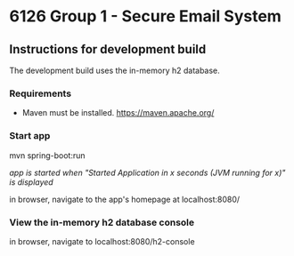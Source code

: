 # 6126 Group 1 - Secure Email System

## Instructions for development build
The development build uses the in-memory h2 database.

### Requirements
- Maven must be installed. https://maven.apache.org/

### Start app
mvn spring-boot:run

*app is started when "Started Application in x seconds (JVM running for x)" is displayed*

in browser, navigate to the app's homepage at localhost:8080/

### View the in-memory h2 database console
in browser, navigate to localhost:8080/h2-console  
